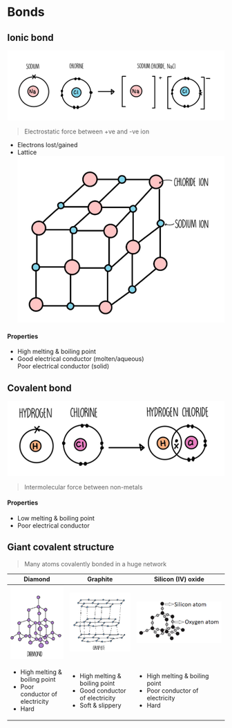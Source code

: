 # Bonds

## Ionic bond

![Ionic bond](images/bond-ionic.png)

> Electrostatic force between +ve and -ve ion

-   Electrons lost/gained
-   Lattice
    ![Latice in ionic compound](images/bond-ionic-lattice.png)

#### Properties

-   High melting & boiling point
-   Good electrical conductor (molten/aqueous) \
    Poor electrical conductor (solid)

## Covalent bond

![Covalent bond](images/bond-covalent.png)

> Intermolecular force between non-metals

#### Properties

-   Low melting & boiling point
-   Poor electrical conductor

## Giant covalent structure

> Many atoms covalently bonded in a huge network

| Diamond                                                                                           | Graphite                                                                                                     | Silicon (IV) oxide                                                                                |
| ------------------------------------------------------------------------------------------------- | ------------------------------------------------------------------------------------------------------------ | ------------------------------------------------------------------------------------------------- |
| ![Structure of diamond](images/bond-ionic-diamond.png)                                            | ![Structure of graphite](images/bond-covalent-graphite.png)                                                  | ![Structure of silicon (IV) oxide](images/bond-covalent-silicon-iv-oxide.png)                     |
| <ul><li>High melting & boiling point</li><li>Poor conductor of electricity</li><li>Hard</li></ul> | <ul><li>High melting & boiling point</li><li>Good conductor of electricity</li><li>Soft & slippery</li></ul> | <ul><li>High melting & boiling point</li><li>Poor conductor of electricity</li><li>Hard</li></ul> |

